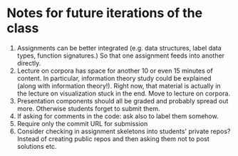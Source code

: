 # Notes for future iterations of the class

1. Assignments can be better integrated (e.g. data structures, label data types, function signatures.) So that one assignment feeds into another directly.
2. Lecture on corpora has space for another 10 or even 15 minutes of content. In particular, information theory study could be explained (along with information theory!). Right now, that material is actually in the lecture on visualization stuck in the end. Move to lecture on corpora.
3. Presentation components should all be graded and probably spread out more. Otherwise students forget to submit them.
4. If asking for comments in the code: ask also to label them somehow.
5. Require only the commit URL for submission
6. Consider checking in assignment skeletons into students' private repos? Instead of creating public repos and then asking them not to post solutions etc.
